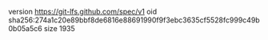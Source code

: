 version https://git-lfs.github.com/spec/v1
oid sha256:274a1c20e89bbf8de6816e88691990f9f3ebc3635cf5528fc999c49b0b05a5c6
size 1935
